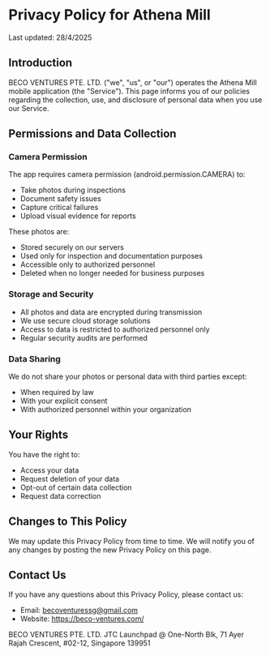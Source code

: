# Privacy Policy for Athena Mill

Last updated: 28/4/2025

## Introduction

BECO VENTURES PTE. LTD. ("we", "us", or "our") operates the Athena Mill mobile application (the "Service"). This page informs you of our policies regarding the collection, use, and disclosure of personal data when you use our Service.

## Permissions and Data Collection

### Camera Permission

The app requires camera permission (android.permission.CAMERA) to:

- Take photos during inspections
- Document safety issues
- Capture critical failures
- Upload visual evidence for reports

These photos are:

- Stored securely on our servers
- Used only for inspection and documentation purposes
- Accessible only to authorized personnel
- Deleted when no longer needed for business purposes

### Storage and Security

- All photos and data are encrypted during transmission
- We use secure cloud storage solutions
- Access to data is restricted to authorized personnel only
- Regular security audits are performed

### Data Sharing

We do not share your photos or personal data with third parties except:

- When required by law
- With your explicit consent
- With authorized personnel within your organization

## Your Rights

You have the right to:

- Access your data
- Request deletion of your data
- Opt-out of certain data collection
- Request data correction

## Changes to This Policy

We may update this Privacy Policy from time to time. We will notify you of any changes by posting the new Privacy Policy on this page.

## Contact Us

If you have any questions about this Privacy Policy, please contact us:

- Email: becoventuressg@gmail.com
- Website: https://beco-ventures.com/

BECO VENTURES PTE. LTD.
JTC Launchpad @ One-North Blk, 71 Ayer Rajah Crescent, #02-12, Singapore 139951
